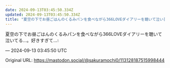 ```yaml
---
date: 2024-09-13T03:45:50.334Z
updated: 2024-09-13T03:45:50.334Z
title: "夏空の下でお昼ごはんのくるみパンを食べながら366LOVEダイアリーを聴いて泣い[...]"
---
```


<p>夏空の下でお昼ごはんのくるみパンを食べながら366LOVEダイアリーを聴いて泣いてる…。好きすぎて…💧</p>

&mdash; 2024-09-13 03:45:50 UTC

Original URL: https://mastodon.social/@sakuramochi0/113128187515998444
